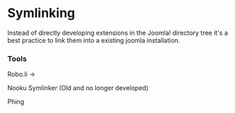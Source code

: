 # Symlinking

Instead of directly developing extensions in the Joomla! directory tree it's a best practice to link them into a existing joomla installation.

### Tools

Robo.li ->

Nooku Symlinker (Old and no longer developed)

Phing